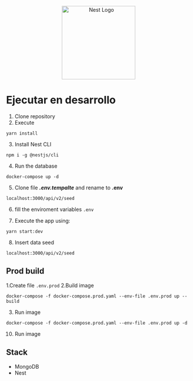 <p align="center">
  <a href="http://nestjs.com/" target="blank"><img src="https://nestjs.com/img/logo-small.svg" width="200" alt="Nest Logo" /></a>
</p>


# Ejecutar en desarrollo

1. Clone repository
2. Execute
```
yarn install
```
3. Install Nest CLI 

```
npm i -g @nestjs/cli
```

4. Run the database
```
docker-compose up -d
```

5. Clone file ___.env.tempalte___ and rename to __.env__
```
localhost:3000/api/v2/seed
```

6. fill the enviroment variables ```.env```

7. Execute the app using:
```
yarn start:dev
```

8. Insert data seed
```
localhost:3000/api/v2/seed
```

## Prod build
1.Create file ```.env.prod```
2.Build image
```
docker-compose -f docker-compose.prod.yaml --env-file .env.prod up --build
```
3. Run image
```
docker-compose -f docker-compose.prod.yaml --env-file .env.prod up -d
```

10. Run image


## Stack
* MongoDB
* Nest

